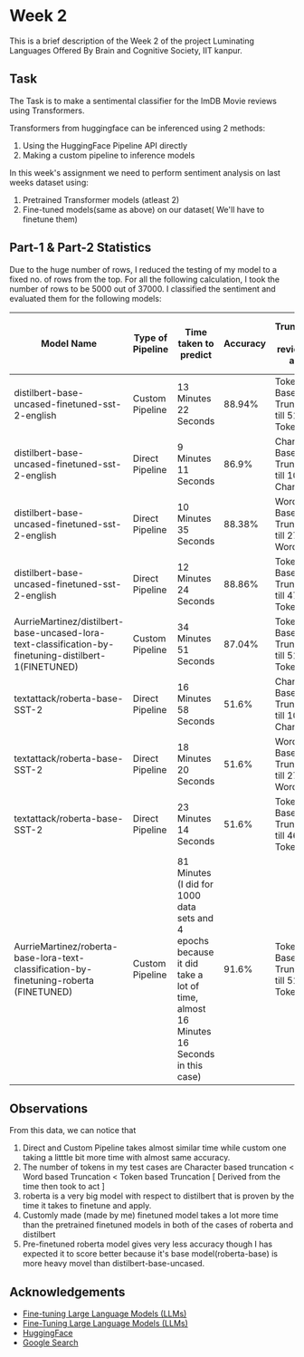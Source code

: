 
# Week 2

 This is a brief description of the Week 2 of the project Luminating Languages Offered By Brain and Cognitive Society, IIT kanpur.


## Task
The Task is to make a sentimental classifier for the ImDB Movie reviews using Transformers.

Transformers from huggingface can be inferenced using 2 methods:

1. Using the HuggingFace Pipeline API directly 
2. Making a custom pipeline to inference models 

In this week's assignment we need to perform sentiment analysis on last weeks dataset using:
1. Pretrained Transformer models (atleast 2)
2. Fine-tuned models(same as above) on our dataset( We'll have to finetune them)

## Part-1 & Part-2 Statistics
Due to the huge number of rows, I reduced the testing of my model to a fixed no. of rows from the top. For all the following calculation, I took the number of rows to be 5000 out of 37000.
I classified the sentiment and evaluated them for the following models:



| Model Name                  | Type of Pipeline | Time taken to predict | Accuracy | Truncation of reviews(If any) | Time to train finetune the models |
| --------------------- | ----------- | -------------- | -------------- | -------------- | -------------- |
| distilbert-base-uncased-finetuned-sst-2-english     | Custom Pipeline      | 13 Minutes 22 Seconds            |     88.94%         | Token-Based Truncation till 512 Tokens |
| distilbert-base-uncased-finetuned-sst-2-english      | Direct Pipeline      | 9 Minutes 11 Seconds            |     86.9%         | Character-Based Truncation till 1000 Characters |
| distilbert-base-uncased-finetuned-sst-2-english      | Direct Pipeline      | 10 Minutes 35 Seconds            |     88.38%         | Word-Based Truncation till 270 Words| 
| distilbert-base-uncased-finetuned-sst-2-english      | Direct Pipeline      | 12 Minutes 24 Seconds            |     88.86%         | Token-Based Truncation till 470 Tokens|
| AurrieMartinez/distilbert-base-uncased-lora-text-classification-by-finetuning-distilbert-1(FINETUNED)      | Custom Pipeline      | 34 Minutes 51 Seconds            |     87.04%         | Token-Based Truncation till 512 Tokens| 7 Minutes 53 seconds |
| textattack/roberta-base-SST-2      | Direct Pipeline      | 16 Minutes 58 Seconds            |     51.6%         | Character-Based Truncation till 1000 Characters |
| textattack/roberta-base-SST-2      | Direct Pipeline      | 18 Minutes 20 Seconds            |     51.6%         | Word-Based Truncation till 270 Words| 
| textattack/roberta-base-SST-2      | Direct Pipeline      | 23 Minutes 14 Seconds            |     51.6%         | Token-Based Truncation till 460 Tokens|
| AurrieMartinez/roberta-base-lora-text-classification-by-finetuning-roberta (FINETUNED)      | Custom Pipeline      | 81 Minutes (I did for 1000 data sets and 4 epochs because it did take a lot of time, almost 16 Minutes 16 Seconds in this case)            |     91.6%         | Token-Based Truncation till 512 Tokens| 14 Minutes 45 Seconds


## Observations
From this data, we can notice that 
1. Direct and Custom Pipeline takes almost similar time while custom one taking a litttle bit more time with almost same accuracy.
2. The number of tokens in my test cases are Character based truncation < Word based Truncation < Token based Truncation [ Derived from the time then took to act ]
3. roberta is a very big model with respect to distilbert that is proven by the time it takes to finetune and apply.
4. Customly made (made by me) finetuned model takes a lot more time than the pretrained finetuned models in both of the cases of roberta and distilbert
5. Pre-finetuned roberta model gives very less accuracy though I has expected it to score better because it's base model(roberta-base) is more heavy movel than distilbert-base-uncased.

## Acknowledgements

 - [Fine-tuning Large Language Models (LLMs)](https://www.youtube.com/watch?v=eC6Hd1hFvos&ab_channel=ShawTalebi)
 - [Fine-Tuning Large Language Models (LLMs)](https://towardsdatascience.com/fine-tuning-large-language-models-llms-23473d763b91)
 - [HuggingFace](https://huggingface.co/)
 - [Google Search](https://www.google.com/)




